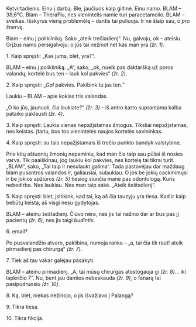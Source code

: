 ---
---

Ketvirtadienis. Einu į darbą. Ble, jaučiuos kaip giltinė. Einu namo.
BLAM – 38,6°C. Blam – TheraFlu, nes vienintelis namie turi
paracetamolio. BLAM – sveikas. Išskyrus vieną problemėlę – dantis tai
puliuoja. Ir ne šiaip sau, o _pro šnervę_.

Blam – einu į polikliniką. Sako „ateik trečiadienį“. Nu, galvoju, ok –
ateisiu. Grįžus namo persigalvoju: o jūs tai nežinot net kas man
yra _(žr. 1)_.

<aside><p>1. Kaip spręsti: „Kas jums, blet, yra?“.</p></aside>

BLAM – einu į polikliniką. „A“, sako, „ok, nueik pas daktaršką už poros
valandų, kortelė bus ten – lauk kol
pakvies“ _(žr. 2)_.

<aside><p>2. Kaip spręsti: „<em>Gal</em> pakvies. Pakibink tu jas ten.“</p></aside>

Laukiu – BLAM – apie kokias tris valandas.

„O ko jūs, jaunuoli, čia laukiate?“ _(žr. 3)_ – iš antro karto
suprantama kalba pataiko paklausti _(žr. 4)_.

<aside><p>3. Kaip spręsti: Laukia vienas nepažįstamas žmogus. Tiksliai
nepažįstamas, nes keistas. Įtariu, bus tos vienintelės naujos kortelės
savininkas.</p></aside>

<aside><p>4. Kaip spręsti: su tais nepažįstamais iš trečio
punkto bandyk valstybine.</p></aside>

Prie kitų aštuonių žmonių nepaminiu, kad man čia taip sau pūliai iš
nosies varva. Tik paaiškinau, jog laukiu kol pakvies, nes kortelę tai
tikrai turit. „BLAM“, sako, „Tai taip ir nesulaukt galima“. Tada
pastovėjau dar maždaug blam pusantros valandos ir, galiausiai,
sulaukiau. O jos be jokių cackinimųsi ir be jokios apžiūros _(žr. 5)_
tiesiog siunčia mane pas odontologą. Kuris nebedirba. Nes laukiau. Nes
man taip sakė. „Ateik šeštadienį“.

<aside><p>5. Kaip spręsti: blet, įsitikink, kad tai, ką aš čia tauzyju yra
tiesa. Kad ir kaip bebūtų keista, aš visgi nesu gydytojas.</p></aside>

BLAM – ateinu šeštadienį. Čiūvo nėra, nes jis tai nežino dar ar bus pas
jį pacientų _(žr. 6)_, nes jis taigi _budintis_.

<aside><p>6. email?</p></aside>

Po pusvalandžio atvaro, paklibina, numoja ranka – „a, tai čia tik raut!
ateik pirmadienį pas chirurgą“ _(žr. 7)_.

<aside><p>7. Tiek aš tau vakar galėjau pasakyti.</p></aside>

BLAM – ateinu pirmadienį. „A, tai mūsų chirurgas atostogauja gi _(žr. 8)_… iki lapkričio 7“. Nu, bent jau danties nebeskauda _(žr. 9)_, o
fanarą tai pasipudruosiu _(žr. 10)_.

<aside><p>8. Ką, blet, niekas nežinojo, o jis išvažiavo į Palangą?</p></aside>

<aside><p>9. Tikra tiesa.</p></aside>

<aside><p>10. Tikra fikcija.</p></aside>
